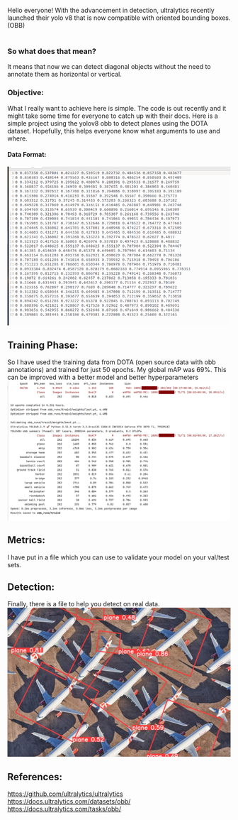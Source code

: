 Hello everyone!
With the advancement in detection, ultralytics recently launched their yolo v8 that is now compatible with oriented
bounding boxes. (OBB)
<br><br>

### So what does that mean?<br>

It means that now we can detect diagonal objects without the need to annotate them as horizontal or vertical.

### Objective:

What I really want to achieve here is simple. The code is out recently and it might take some time for everyone to catch
up with their docs. Here is a simple project using the yolov8 obb to detect planes using the DOTA dataset. Hopefully,
this helps everyone know what arguments to use and where.

#### Data Format:
![alt text](https://github.com/shivekchhabra/diagonal_object_detection_yolov80bb/blob/master/outputs/label_format.png)

## Training Phase:

So I have used the training data from DOTA (open source data with obb annotations) and trained for just 50 epochs. My
global mAP was 69%. This can be improved with a better model and better hyperparameters
![alt text](https://github.com/shivekchhabra/diagonal_object_detection_yolov80bb/blob/master/outputs/training.png)

## Metrics:
I have put in a file which you can use to validate your model on your val/test sets.

## Detection:
Finally, there is a file to help you detect on real data.
![alt text](https://github.com/shivekchhabra/diagonal_object_detection_yolov80bb/blob/master/outputs/planes_detected.jpg)

## References:
https://github.com/ultralytics/ultralytics
https://docs.ultralytics.com/datasets/obb/
https://docs.ultralytics.com/tasks/obb/
